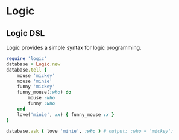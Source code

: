 Logic
=====

Logic DSL
---------
Logic provides a simple syntax for logic programming.
```ruby
require 'logic'
database = Logic.new
database.tell {
    mouse 'mickey'
    mouse 'minie'
    funny 'mickey'
    funny_mouse(:who) do
        mouse :who
        funny :who
    end
    love('minie', :x) { funny_mouse :x }
}

database.ask { love 'minie', :who } # output: :who = 'mickey';
```
